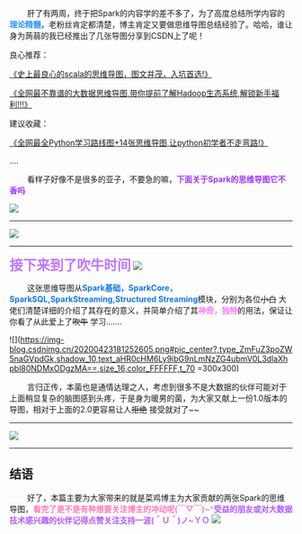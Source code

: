 

&nbsp;&nbsp;&nbsp;&nbsp;&nbsp;&nbsp;&nbsp;&nbsp;肝了有两周，终于把Spark的内容学的差不多了，为了高度总结所学内容的<font color='#2894FF'>**理论精髓**</font>，老粉丝肯定都清楚，博主肯定又要做思维导图总结经验了。哈哈，谁让身为蒟蒻的我已经推出了几张导图分享到CSDN上了呢！

良心推荐：

[《史上最良心的scala的思维导图，图文并茂，入坑首选!》](https://blog.csdn.net/weixin_44318830/article/details/105324598)

[《全网最不靠谱的大数据思维导图,带你提前了解Hadoop生态系统,解锁新手福利!!!》](https://blog.csdn.net/weixin_44318830/article/details/103837802)

建议收藏：

[《全网最全Python学习路线图+14张思维导图,让python初学者不走弯路!》](https://blog.csdn.net/weixin_44318830/article/details/103739987)

....

&nbsp;&nbsp;&nbsp;&nbsp;&nbsp;&nbsp;&nbsp;&nbsp;看样子好像不是很多的亚子，不要急的嘛，<font color='#9F35FF'>**下面关于Spark的思维导图它不香吗**</font>


![](https://img-blog.csdnimg.cn/20200423180009189.jpg?,type_ZmFuZ3poZW5naGVpdGk,shadow_10,text_aHR0cHM6Ly9ibG9nLmNzZG4ubmV0L3dlaXhpbl80NDMxODgzMA==,size_16,color_FFFFFF,t_70#pic_center)

***


![](https://img-blog.csdnimg.cn/20200423175826559.jpg?,type_ZmFuZ3poZW5naGVpdGk,shadow_10,text_aHR0cHM6Ly9ibG9nLmNzZG4ubmV0L3dlaXhpbl80NDMxODgzMA==,size_16,color_FFFFFF,t_70)
***

<font color='#BE77FF' size='5'>**接下来到了吹牛时间**</font>
![](https://img-blog.csdnimg.cn/20200423180534378.png#pic_center)
&nbsp;&nbsp;&nbsp;&nbsp;&nbsp;&nbsp;&nbsp;&nbsp;


&nbsp;&nbsp;&nbsp;&nbsp;&nbsp;&nbsp;&nbsp;&nbsp;这张思维导图从<font color='##FF77FF'>**Spark基础，SparkCore，SparkSQL,SparkStreaming,Structured Streaming**</font>模块，分别为各位~~小白~~ 大佬们清楚详细的介绍了其存在的意义，并简单介绍了其<font color='#FF77FF'>**神奇，独特**</font>的用法，保证让你看了从此爱上了~~吹牛~~ 学习.......



![](https://img-blog.csdnimg.cn/20200423181252605.png#pic_center?,type_ZmFuZ3poZW5naGVpdGk,shadow_10,text_aHR0cHM6Ly9ibG9nLmNzZG4ubmV0L3dlaXhpbl80NDMxODgzMA==,size_16,color_FFFFFF,t_70 =300x300)

&nbsp;&nbsp;&nbsp;&nbsp;&nbsp;&nbsp;&nbsp;&nbsp;言归正传，本菌也是通情达理之人，考虑到很多不是大数据的伙伴可能对于上面稍显复杂的脑图感到头疼，于是身为暖男的菌，为大家又献上一份1.0版本的导图，相对于上面的2.0更容易让人~~拒绝~~ 接受就对了~~



***
![](https://img-blog.csdnimg.cn/20200423181954761.jpg?,type_ZmFuZ3poZW5naGVpdGk,shadow_10,text_aHR0cHM6Ly9ibG9nLmNzZG4ubmV0L3dlaXhpbl80NDMxODgzMA==,size_16,color_FFFFFF,t_70)
***
## 结语

&nbsp;&nbsp;&nbsp;&nbsp;&nbsp;&nbsp;&nbsp;&nbsp;好了，本篇主要为大家带来的就是菜鸡博主为大家贡献的两张Spark的思维导图，<font color='#FF79BC'>**看完了是不是有种想要关注博主的冲动呢(￣▽￣)~***</font><font color='#B15BFF'>**受益的朋友或对大数据技术感兴趣的伙伴记得点赞关注支持一波(＾Ｕ＾)ノ~ＹＯ**</font>
![](https://img-blog.csdnimg.cn/20210119222335538.png?,type_ZmFuZ3poZW5naGVpdGk,shadow_10,text_aHR0cHM6Ly9ibG9nLmNzZG4ubmV0L3dlaXhpbl80NDMxODgzMA==,size_16,color_FFFFFF,t_70#pic_center)